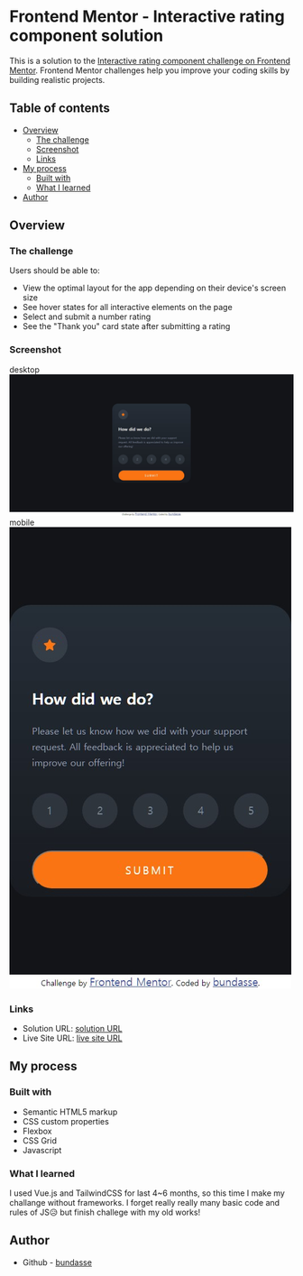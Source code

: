 # Frontend Mentor - Interactive rating component solution

This is a solution to the [Interactive rating component challenge on Frontend Mentor](https://www.frontendmentor.io/challenges/interactive-rating-component-koxpeBUmI). Frontend Mentor challenges help you improve your coding skills by building realistic projects. 

## Table of contents

- [Overview](#overview)
  - [The challenge](#the-challenge)
  - [Screenshot](#screenshot)
  - [Links](#links)
- [My process](#my-process)
  - [Built with](#built-with)
  - [What I learned](#what-i-learned)
- [Author](#author)

## Overview

### The challenge

Users should be able to:

- View the optimal layout for the app depending on their device's screen size
- See hover states for all interactive elements on the page
- Select and submit a number rating
- See the "Thank you" card state after submitting a rating

### Screenshot
desktop
![desktop](./images/screenshot_descktop.JPG)
mobile
![mobile](./images/screenshot_mobile.JPG)

### Links

- Solution URL: [solution URL](https://github.com/bundasse/Frontend-Mentor-Solutions/tree/main/interactive-rating-component-main)
- Live Site URL: [live site URL](https://frontend-mentor-solutions-murex.vercel.app/interactive-rating-component-main/index.html)

## My process

### Built with

- Semantic HTML5 markup
- CSS custom properties
- Flexbox
- CSS Grid
- Javascript

### What I learned

I used Vue.js and TailwindCSS for last 4~6 months, so this time I make my challange without frameworks.
I forget really really many basic code and rules of JS😥 but finish challege with my old works!

## Author

- Github - [bundasse](https://github.com/bundasse)

